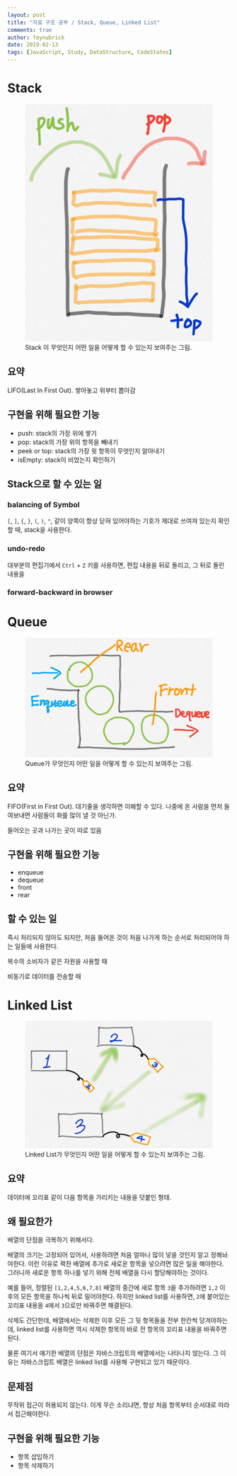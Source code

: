 ```yaml
---
layout: post
title: "자료 구조 공부 / Stack, Queue, Linked List"
comments: true
author: feynubrick
date: 2019-02-13
tags: [JavaScript, Study, DataStructure, CodeStates]
---
```


# Stack

<figure>
  <img src="/assets/figures/stack.jpg" alt="stack"/>
  <figcaption>Stack 이 무엇인지 어떤 일을 어떻게 할 수 있는지 보여주는 그림.</figcaption>
</figure>

## 요약
LIFO(Last In First Out). 쌓아놓고 위부터 뽑아감

## 구현을 위해 필요한 기능
- push: stack의 가장 위에 쌓기
- pop: stack의 가장 위의 항목을 빼내기
- peek or top: stack의 가장 윗 항목이 무엇인지 알아내기
- isEmpty: stack이 비었는지 확인하기

## Stack으로 할 수 있는 일

### balancing of Symbol
`[`, `]`, `{`, `}`, `(`, `)`, `"`, 같이 양쪽이 항상 닫혀 있어야하는 기호가 제대로 쓰여져 있는지 확인할 때, stack을 사용한다.

### undo-redo
대부분의 편집기에서 `Ctrl` + `Z` 키를 사용하면, 
편집 내용을 뒤로 돌리고, 그 뒤로 돌린 내용을 

### forward-backward in browser

# Queue

<figure>
  <img src="/assets/figures/queue.png" alt="queue"/>
  <figcaption>Queue가 무엇인지 어떤 일을 어떻게 할 수 있는지 보여주는 그림.</figcaption>
</figure>

## 요약

FIFO(First in First Out). 대기줄을 생각하면 이해할 수 있다. 나중에 온 사람을 먼저 들여보내면 사람들이 화를 많이 낼 것 아닌가.

들어오는 곳과 나가는 곳이 따로 있음

## 구현을 위해 필요한 기능

- enqueue
- dequeue
- front
- rear

## 할 수 있는 일

즉시 처리되지 않아도 되지만, 처음 들어온 것이 처음 나가게 하는 순서로 처리되어야 하는 일들에 사용한다.

복수의 소비자가 같은 자원을 사용할 때

비동기로 데이터를 전송할 때

# Linked List

<figure>
  <img src="/assets/figures/linked-list.png" alt="linked-list"/>
  <figcaption>Linked List가 무엇인지 어떤 일을 어떻게 할 수 있는지 보여주는 그림.</figcaption>
</figure>

## 요약
데이터에 꼬리표 같이 다음 항목을 가리키는 내용을 덧붙인 형태.

## 왜 필요한가

배열의 단점을 극복하기 위해서다.

배열의 크기는 고정되어 있어서, 사용하려면 처음 얼마나 많이 넣을 것인지 알고 정해놔야한다.
이런 이유로 꽉찬 배열에 추가로 새로운 항목을 넣으려면 많은 일을 해야한다. 그러니까 새로운 항목 하나를 넣기 위해 전체 배열을 다시 할당해야하는 것이다.

예를 들어, 정렬된 `[1,2,4,5,6,7,8]` 배열의 중간에 새로 항목 `3`을 추가하려면 `1,2` 이후의 모든 항목을 하나씩 뒤로 밀어야한다. 하지만 linked list를 사용하면, `2`에 붙어있는 꼬리표 내용을 `4`에서 `3`으로만 바꿔주면 해결된다.

삭제도 간단한데, 배열에서는 삭제한 이후 모든 그 뒷 항목들을 전부 한칸씩 당겨야하는데, linked list를 사용하면 역시 삭제한 항목의 바로 전 항목의 꼬리표 내용을 바꿔주면 된다.

물론 여기서 얘기한 배열의 단점은 자바스크립트의 배열에서는 나타나지 않는다. 그 이유는 자바스크립트 배열은 linked list를 사용해 구현되고 있기 때문이다.

## 문제점

무작위 접근이 허용되지 않는다. 이게 무슨 소리냐면, 항상 처음 항목부터 순서대로 따라서 접근해야한다.

## 구현을 위해 필요한 기능

- 항목 삽입하기
- 항목 삭제하기